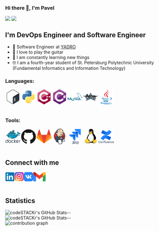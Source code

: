 ### Hi there 👋, I'm Pavel

![](https://komarev.com/ghpvc/?username=paveldat)
![](https://img.shields.io/github/followers/paveldat?label=Followers&style=social)

## I'm DevOps Engineer and Software Engineer
- 💼 Software Engineer at [YADRO](https://yadro.com/ru)
- 🎉 I love to play the guitar
- 🥅 I am constantly learning new things
- 🤓 I am a fourth-year student of St. Petersburg Polytechnic University (Fundamental Informatics and Information Technology)

### Languages:
<img align="left" alt="Bash" width="50px" src="https://github.com/paveldat/paveldat/blob/main/img/bash.svg" />
<img align="left" alt="Python" width="50px" src="https://github.com/paveldat/paveldat/blob/main/img/python.svg" />
<img align="left" alt="C++" width="50px" src="https://github.com/paveldat/paveldat/blob/main/img/c%2B%2B.svg" />
<img align="left" alt="C#" width="50px" src="https://github.com/paveldat/paveldat/blob/main/img/c%23.svg" />
<img align="left" alt="MySQL" width="50px" src="https://github.com/paveldat/paveldat/blob/main/img/mysql.svg" />
<img align="left" alt="Groovy" width="50px" src="https://github.com/paveldat/paveldat/blob/main/img/groovy.svg" />
<img align="left" alt="Java" width="50px" src="https://github.com/paveldat/paveldat/blob/main/img/java.svg" />


<br />
<br />
<br />
<br />

### Tools:
<img align="left" alt="Docker" width="50px" src="https://github.com/paveldat/paveldat/blob/main/img/docker.svg" />
<img align="left" alt="Github" width="50px" src="https://github.com/paveldat/paveldat/blob/main/img/github.svg" />
<img align="left" alt="Gitlab" width="50px" src="https://github.com/paveldat/paveldat/blob/main/img/gitlab.svg" />
<img align="left" alt="Jenkins" width="50px" src="https://github.com/paveldat/paveldat/blob/main/img/jenkins.svg" />
<img align="left" alt="Jira" width="50px" src="https://github.com/paveldat/paveldat/blob/main/img/jira.svg" />
<img align="left" alt="Linux" width="50px" src="https://github.com/paveldat/paveldat/blob/main/img/linux.svg" />
<img align="left" alt="Confluence" width="50px" src="https://github.com/paveldat/paveldat/blob/main/img/confluence.svg" />

<br /> 
<br /> 
<br />
<br />

## Connect with me
[<img align="left" alt="Linkedin" width="30px" src="https://github.com/paveldat/paveldat/blob/main/img/linkedin.svg" />][linkedin]
[<img align="left" alt="Instagram" width="30px" src="https://github.com/paveldat/paveldat/blob/main/img/instagram.svg" />][instagram]
[<img align="left" alt="VK" width="30px" src="https://github.com/paveldat/paveldat/blob/main/img/vk.svg" />][vk]
[<img align="left" alt="Gmail" width="40px" src="https://github.com/paveldat/paveldat/blob/main/img/gmail1.svg" />][gmail]

<br>
<br>
<br>

## Statistics
--<img align="left" alt="codeSTACKr's GitHub Stats" src="https://github-readme-stats.vercel.app/api/top-langs/?username=paveldat&langs_count=8&layout=compact&theme=nord&hide_border=true" />
<br>
--<img align="left" alt="codeSTACKr's GitHub Stats" src="https://github-readme-stats.vercel.app/api?username=paveldat&show_icons=true&theme=nord&hide_border=true" />
<br>
<img align="left" alt="contribution graph" src="https://activity-graph.herokuapp.com/graph?username=paveldat&theme=nord&hide_border=true">

[linkedin]: https://www.linkedin.com/in/pavel-dat-11699420b/
[instagram]: https://www.instagram.com/pasha_dats/
[vk]: https://vk.com/pashkadats
[gmail]: mailto:dats.pavel1999@gmail.com
